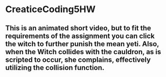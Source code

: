 # CreaticeCoding5HW

## This is an animated short video, but to fit the requirements of the assignment you can click the witch to further punish the mean yeti. Also, when the Witch collides with the cauldron, as is scripted to occur, she complains, effectively utilizing the collision function. 